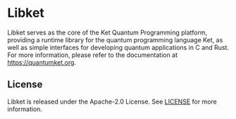 <!--
SPDX-FileCopyrightText: 2020 Evandro Chagas Ribeiro da Rosa <evandro@quantuloop.com>
SPDX-FileCopyrightText: 2020 Rafael de Santiago <r.santiago@ufsc.br>

SPDX-License-Identifier: Apache-2.0
-->

# Libket

Libket serves as the core of the Ket Quantum Programming platform, providing a runtime library for the quantum programming language Ket, as well as simple interfaces for developing quantum applications in C and Rust. For more information,
please refer to the documentation at <https://quantumket.org>.

## License

Libket is released under the Apache-2.0 License. See [LICENSE](LICENSE) for more information.
